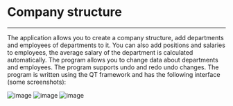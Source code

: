 # Company structure
-------------------------------------------
The application allows you to create a company structure, add departments and employees of departments to it. You can also add positions and salaries to employees, the average salary of the department is calculated automatically.
The program allows you to change data about departments and employees. The program supports undo and redo undo changes.
The program is written using the QT framework and has the following interface (some screenshots):

![image](https://user-images.githubusercontent.com/78231428/130354144-b5fd3d97-09dc-4676-9eac-9b96c3fe6e1b.png)
![image](https://user-images.githubusercontent.com/78231428/130354154-7764e65e-1bca-40bc-8ed6-80bdae6e0a2d.png)
![image](https://user-images.githubusercontent.com/78231428/130354162-e3b47115-f60f-47b7-a297-eddc4b611384.png)


